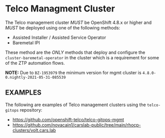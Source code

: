 # Telco Managment Cluster

The Telco management cluster *MUST* be OpenShift 4.8.x or higher and *MUST* be deployed using one of the following methods:
- Assisted Installer / Assisted Service Operator
- Baremetal IPI

These method are the *ONLY* methods that deploy and configure the `cluster-baremetal-operator` in the cluster which is a requirement for some of the ZTP automation flows.

**NOTE:** Due to `BZ-1953979` the minimum version for mgmt cluster is `4.8.0-0.nightly-2021-05-31-085539`

## EXAMPLES

The following are examples of Telco management clusters using the `telco-gitops` repository:

- https://github.com/openshift-telco/telco-gitops-mgmt
- https://github.com/novacain1/carslab-public/tree/main/rhocp-clusters/volt.cars.lab

